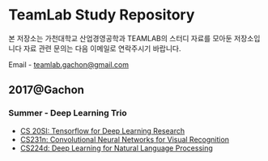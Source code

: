 # TeamLab Study Repository

본 저장소는 가천대학교 산업경영공학과 TEAMLAB의 스터디 자료를 모아둔 저장소입니다
자료 관련 문의는 다음 이메일로 연락주시기 바랍니다.

Email - teamlab.gachon@gmail.com

## 2017@Gachon
### Summer - Deep Learning Trio
- [CS 20SI: Tensorflow for Deep Learning Research](2017/CS_20SI)
- [CS231n: Convolutional Neural Networks for Visual  Recognition](./2017/CS231n)
- [CS224d: Deep Learning for Natural Language Processing](./2017CS224d)
